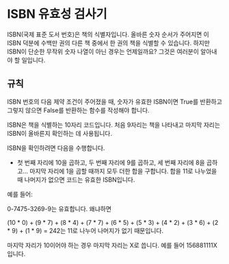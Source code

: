 # ISBN 유효성 검사기

ISBN(국제 표준 도서 번호)은 책의 식별자입니다. 올바른 숫자 순서가 주어지면 이 ISBN 덕분에 수백만 권의 다른 책 중에서 한 권의 책을 식별할 수 있습니다. 하지만 ISBN이 단순한 무작위 숫자 나열이 아닌 경우는 언제일까요? 그것은 여러분이 알아내야 할 일입니다.

## 규칙

ISBN 번호의 다음 제약 조건이 주어졌을 때, 숫자가 유효한 ISBN이면 True를 반환하고 그렇지 않으면 False를 반환하는 함수를 작성해야 합니다.

ISBN은 책을 식별하는 10자리 코드입니다. 처음 9자리는 책을 나타내고 마지막 자리는 ISBN이 올바른지 확인하는 데 사용됩니다.

ISBN을 확인하려면 다음을 수행합니다.
- 첫 번째 자리에 10을 곱하고, 두 번째 자리에 9를 곱하고, 세 번째 자리에 8을 곱하고... 마지막 자리에 1을 곱할 때까지 모두 더한 합을 구합니다. 합을 11로 나누었을 때 나머지가 없으면 코드는 유효한 ISBN입니다.

예를 들어:

0-7475-3269-9는 유효합니다. 왜냐하면

(10 * 0) + (9 * 7) + (8 * 4) + (7 * 7) + (6 * 5) + (5 * 3) + (4 * 2) + (3 * 6) + (2 * 9) + (1 * 9) = 242는 11로 나누어 나머지가 없기 때문입니다.

마지막 자리가 10이어야 하는 경우 마지막 자리는 X로 씁니다. 예를 들어 156881111X입니다.